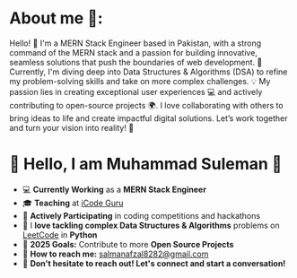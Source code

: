 <h1>About me 🚀:</h1>

Hello! 👋 I'm a MERN Stack Engineer based in Pakistan, with a strong command of the MERN stack and a passion for building innovative, seamless solutions that push the boundaries of web development. 
🚀 Currently, I'm diving deep into Data Structures & Algorithms (DSA) to refine my problem-solving skills and take on more complex challenges. 💡
My passion lies in creating exceptional user experiences 💻 and actively contributing to open-source projects 🌍.
I love collaborating with others to bring ideas to life and create impactful digital solutions.
Let’s work together and turn your vision into reality! 🌟


<h1>🌟 Hello, I am <strong>Muhammad Suleman</strong> 👋</h1>
    <ul>
        <li>💻 <strong>Currently Working</strong> as a <strong>MERN Stack Engineer</strong></li>
        <li>🎓 <strong>Teaching</strong> at <a href="https://www.facebook.com/iCodeguru" target="_blank">iCode Guru</a></li>
        <li>🚀 <strong>Actively Participating</strong> in coding competitions and hackathons</li>
        <li>🧩 I <strong>love tackling complex Data Structures & Algorithms</strong> problems on <a href="https://leetcode.com/" target="_blank">LeetCode</a> in <strong>Python</strong></li>
        <li>🎯 <strong>2025 Goals:</strong> Contribute to more <strong>Open Source Projects</strong></li>
        <li>📧 <strong>How to reach me:</strong> <a href="mailto:salmanafzal8282@gmail.com">salmanafzal8282@gmail.com</a></li>
        <li>🤝 <strong>Don't hesitate to reach out! Let's connect and start a conversation!</strong></li>
    </ul>
